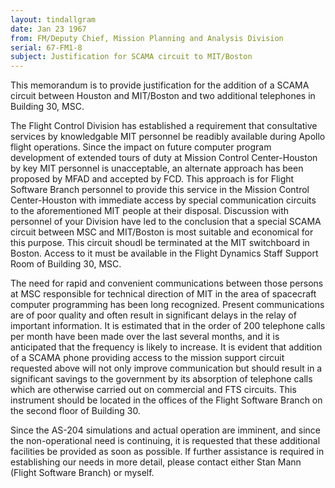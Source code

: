 ```yaml
---
layout: tindallgram
date: Jan 23 1967
from: FM/Deputy Chief, Mission Planning and Analysis Division
serial: 67-FM1-8
subject: Justification for SCAMA circuit to MIT/Boston
---
```


This memorandum is to provide justification for the addition of a SCAMA
circuit between Houston and MIT/Boston and two additional telephones in
Building 30, MSC.

The Flight Control Division has established a requirement that consultative 
services by knowledgable MIT personnel be readibly available during 
Apollo flight operations. Since the impact on future computer program 
development of extended tours of duty at Mission Control Center-Houston 
by key MIT personnel is unacceptable, an alternate approach has been 
proposed by MFAD and accepted by FCD. This approach is for Flight Software 
Branch personnel to provide this service in the Mission Control 
Center-Houston with immediate access by special communication circuits 
to the aforementioned MIT people at their disposal. Discussion with 
personnel of your Division have led to the conclusion that a special 
SCAMA circuit between MSC and MIT/Boston is most suitable and economical 
for this purpose. This circuit shoudl be terminated at the 
MIT switchboard in Boston. Access to it must be available in the Flight 
Dynamics Staff Support Room of Building 30, MSC.

The need for rapid and convenient communications between those persons 
at MSC responsible for technical direction of MIT in the area of spacecraft 
computer programming has been long recognized. Present communications 
are of poor quality and often result in significant delays in the 
relay of important information. It is estimated that in the order of 
200 telephone calls per month have been made over the last several months, 
and it is anticipated that the frequency is likely to increase. It is 
evident that addition of a SCAMA phone providing access to the mission 
support circuit requested above will not only improve communication but 
should result in a significant savings to the government by its absorption 
of telephone calls which are otherwise carried out on commercial 
and FTS circuits. This instrument should be located in the offices of 
the Flight Software Branch on the second floor of Building 30.

Since the AS-204 simulations and actual operation are imminent, and since 
the non-operational need is continuing, it is requested that these additional 
facilities be provided as soon as possible. If further assistance 
is required in establishing our needs in more detail, please contact 
either Stan Mann (Flight Software Branch) or myself.
